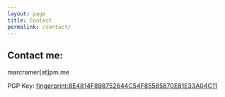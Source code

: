 ```yaml
---
layout: page
title: Contact
permalink: /contact/
---
```


## Contact me:

marcramer[at]pm.me

PGP Key: [fingerprint:8E4814F898752644C54F85585870E81E33A04C11](publickey.marcramer@pm.me.asc)
